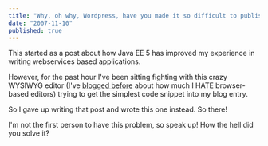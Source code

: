 ```yaml
---
title: "Why, oh why, Wordpress, have you made it so difficult to publish code snippets."
date: "2007-11-10"
published: true
---
```


This started as a post about how Java EE 5 has improved my experience in writing webservices based applications.

However, for the past hour I've been sitting fighting with this crazy WYSIWYG editor (I've [blogged before](http://svetzal.wordpress.com/category/opinion/page/8/) about how much I HATE browser-based editors) trying to get the simplest code snippet into my blog entry.

So I gave up writing that post and wrote this one instead. So there!

I'm not the first person to have this problem, so speak up! How the hell did you solve it?
